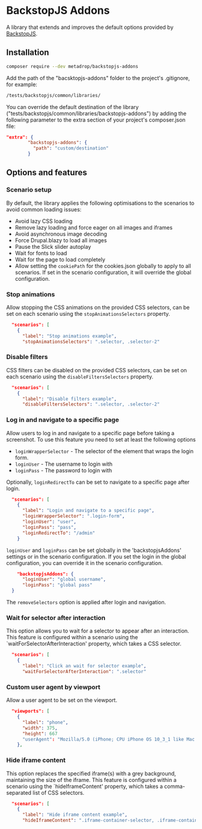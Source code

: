 # BackstopJS Addons
A library that extends and improves the default options provided by [BackstopJS](https://github.com/garris/BackstopJS).

## Installation

```bash
composer require --dev metadrop/backstopjs-addons
```

Add the path of the "bacsktopjs-addons" folder to the project's .gitignore, for example:

```bash
/tests/backstopjs/common/libraries/
```  

You can override the default destination of the library ("tests/backstopjs/common/libraries/backstopjs-addons") by adding the following parameter to the extra section
of your project's composer.json file:

```json
"extra": {
        "backstopjs-addons": {
          "path": "custom/destination"  
        }
``` 

## Options and features

### Scenario setup
By default, the library applies the following optimisations to the scenarios to avoid common loading issues:
- Avoid lazy CSS loading
- Remove lazy loading and force eager on all images and iframes
- Avoid asynchronous image decoding
- Force Drupal.blazy to load all images
- Pause the Slick slider autoplay
- Wait for fonts to load
- Wait for the page to load completely
- Allow setting the `cookiePath` for the cookies.json globally to apply to all scenarios. If set in the scenario configuration, it will override the global configuration.

### Stop animations
Allow stopping the CSS animations on the provided CSS selectors, can be set on each scenario using the `stopAnimationsSelectors` property.

```json
  "scenarios": [
    {
      "label": "Stop animations example",
      "stopAnimationsSelectors": ".selector, .selector-2"
```

### Disable filters
CSS filters can be disabled on the provided CSS selectors, can be set on each scenario using the `disableFiltersSelectors` property.

```json
  "scenarios": [
    {
      "label": "Disable filters example",
      "disableFiltersSelectors": ".selector, .selector-2"
```

### Log in and navigate to a specific page
Allow users to log in and navigate to a specific page before taking a screenshot. To use this feature you need to set at least the following options
- `loginWrapperSelector` - The selector of the element that wraps the login form.
- `loginUser` - The username to login with
- `loginPass` - The password to login with

Optionally, `loginRedirectTo` can be set to navigate to a specific page after login.

```json
  "scenarios": [
    {
      "label": "Login and navigate to a specific page",
      "loginWrapperSelector": ".login-form",
      "loginUser": "user",
      "loginPass": "pass",
      "loginRedirectTo": "/admin"
    }
```

`loginUser` and `loginPass` can be set globally in the 'backstopjsAddons' settings or in the scenario configuration. If you set the login in the global configuration, you can override it in the scenario configuration.

```json
    "backstopjsAddons": {
      "loginUser": "global username",
      "loginPass": "global pass"
  }
```

The `removeSelectors` option is applied after login and navigation.

### Wait for selector after interaction
This option allows you to wait for a selector to appear after an interaction. This feature is configured within a scenario using the `waitForSelectorAfterInteraction' property, which takes a CSS selector.

```json
  "scenarios": [
    {
      "label": "Click an wait for selector example",
      "waitForSelectorAfterInteraction": ".selector"
```

### Custom user agent by viewport
Allow a user agent to be set on the viewport.

```json
  "viewports": [
    {
      "label": "phone",
      "width": 375,
      "height": 667
      "userAgent": "Mozilla/5.0 (iPhone; CPU iPhone OS 10_3_1 like Mac OS X) AppleWebKit/603.1.30 (KHTML, like Gecko) Version/10.0 Mobile/14E304 Safari/602.1"
    },
```

### Hide iframe content
This option replaces the specified iframe(s) with a grey background, maintaining the size of the iframe. This feature is configured within a scenario using the `hideIframeContent' property, which takes a comma-separated list of CSS selectors.

```json
  "scenarios": [
    {
      "label": "Hide iframe content example",
      "hideIframeContent": ".iframe-container-selector, .iframe-container-selector-2"
```
